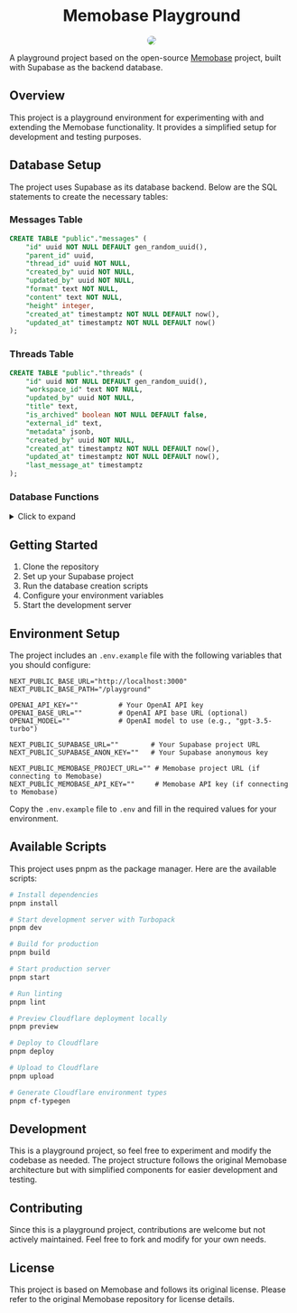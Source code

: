 <div align="center">
  <h1>Memobase Playground</h1>
  <p>
    <a href="https://app.memobase.io/playground" > 
    	<img style="border-radius: 12px;" src="https://github.com/user-attachments/assets/f9431519-4693-43df-aaaa-560d8f531de7">
    </a>
  </p>
</div>



A playground project based on the open-source [Memobase](https://github.com/memodb-io/memobase) project, built with Supabase as the backend database.

## Overview

This project is a playground environment for experimenting with and extending the Memobase functionality. It provides a simplified setup for development and testing purposes.

## Database Setup

The project uses Supabase as its database backend. Below are the SQL statements to create the necessary tables:

### Messages Table
```sql
CREATE TABLE "public"."messages" (
    "id" uuid NOT NULL DEFAULT gen_random_uuid(),
    "parent_id" uuid,
    "thread_id" uuid NOT NULL,
    "created_by" uuid NOT NULL,
    "updated_by" uuid NOT NULL,
    "format" text NOT NULL,
    "content" text NOT NULL,
    "height" integer,
    "created_at" timestamptz NOT NULL DEFAULT now(),
    "updated_at" timestamptz NOT NULL DEFAULT now()
);
```

### Threads Table
```sql
CREATE TABLE "public"."threads" (
    "id" uuid NOT NULL DEFAULT gen_random_uuid(),
    "workspace_id" text NOT NULL,
    "updated_by" uuid NOT NULL,
    "title" text,
    "is_archived" boolean NOT NULL DEFAULT false,
    "external_id" text,
    "metadata" jsonb,
    "created_by" uuid NOT NULL,
    "created_at" timestamptz NOT NULL DEFAULT now(),
    "updated_at" timestamptz NOT NULL DEFAULT now(),
    "last_message_at" timestamptz
);
```

### Database Functions
<details>

<summary>Click to expand</summary>

```sql
CREATE OR REPLACE FUNCTION public.get_threads_for_user(uid uuid)
 RETURNS json
 LANGUAGE plpgsql
 SECURITY DEFINER
AS $function$BEGIN
  RETURN (
    SELECT json_build_object(
      'threads', COALESCE(json_agg(t), '[]'::json)
    )
    FROM (
      SELECT *
      FROM threads
      WHERE created_by = uid AND is_archived = false
      ORDER BY created_at DESC
    ) t
  );
END;$function$

CREATE OR REPLACE FUNCTION public.create_thread(uid uuid, last_message_at timestamp with time zone)
 RETURNS json
 LANGUAGE plpgsql
 SECURITY DEFINER
AS $function$DECLARE
  thread_id UUID;
BEGIN
  INSERT INTO threads (
    id,
    workspace_id,
    created_by,
    updated_by,
    title,
    last_message_at
  )
  VALUES (
    uuid_generate_v4(),
    'workspace',
    uid,
    uid,
    '',
    last_message_at
  )
  RETURNING id INTO thread_id;

  RETURN json_build_object('thread_id', thread_id);
END;$function$

CREATE OR REPLACE FUNCTION public.update_thread_archived(uid uuid, thread_id uuid, archived boolean)
 RETURNS json
 LANGUAGE plpgsql
 SECURITY DEFINER
AS $function$BEGIN
  UPDATE threads
  SET
    is_archived = archived,
    updated_by = uid,
    updated_at = now()
  WHERE id = thread_id
    AND created_by = uid;

  RETURN json_build_object();
END;$function$

CREATE OR REPLACE FUNCTION public.get_messages_by_thread_and_user(uid uuid, tid uuid)
 RETURNS json
 LANGUAGE plpgsql
 SECURITY DEFINER
AS $function$BEGIN
  RETURN (
    WITH message_data AS (
      SELECT
        m.id,
        m.parent_id,
        m.thread_id,
        m.created_by,
        m.created_at,
        m.updated_by,
        m.updated_at,
        m.format,
        m.content,
        m.height
      FROM
        messages m
      WHERE
        m.thread_id = tid
        AND m.created_by = uid
      ORDER BY
        m.created_at DESC
    )
    SELECT json_build_object(
      'messages', COALESCE(json_agg(message_data), '[]'::json)
    )
    FROM message_data
  );
END;$function$

CREATE OR REPLACE FUNCTION public.create_message(uid uuid, tid uuid, pid uuid, fmt character varying, c json)
 RETURNS json
 LANGUAGE plpgsql
 SECURITY DEFINER
AS $function$DECLARE
  mid UUID;
BEGIN
  INSERT INTO messages (
    id,
    thread_id,
    parent_id,
    created_by,
    updated_by,
    content,
    format,
    created_at,
    updated_at
  )
  VALUES (
    uuid_generate_v4(),
    tid,
    pid,
    uid,
    uid,
    c,
    fmt,
    now(),
    now()
  )
  RETURNING id INTO mid;

  RETURN json_build_object(
    'message_id', mid
  );
END;$function$

CREATE OR REPLACE FUNCTION public.get_message_count_by_uid(uid uuid)
 RETURNS integer
 LANGUAGE plpgsql
 SECURITY DEFINER
AS $function$DECLARE
    message_count INTEGER;
BEGIN
    SELECT COUNT(*)
    INTO message_count
    FROM messages
    WHERE created_by = uid
        AND created_at >= date_trunc('day', now());

    RETURN message_count;
END;$function$
```

</details>

## Getting Started

1. Clone the repository
2. Set up your Supabase project
3. Run the database creation scripts
4. Configure your environment variables
5. Start the development server

## Environment Setup

The project includes an `.env.example` file with the following variables that you should configure:

```env
NEXT_PUBLIC_BASE_URL="http://localhost:3000"
NEXT_PUBLIC_BASE_PATH="/playground"

OPENAI_API_KEY=""          # Your OpenAI API key
OPENAI_BASE_URL=""         # OpenAI API base URL (optional)
OPENAI_MODEL=""            # OpenAI model to use (e.g., "gpt-3.5-turbo")

NEXT_PUBLIC_SUPABASE_URL=""        # Your Supabase project URL
NEXT_PUBLIC_SUPABASE_ANON_KEY=""   # Your Supabase anonymous key

NEXT_PUBLIC_MEMOBASE_PROJECT_URL="" # Memobase project URL (if connecting to Memobase)
NEXT_PUBLIC_MEMOBASE_API_KEY=""     # Memobase API key (if connecting to Memobase)
```

Copy the `.env.example` file to `.env` and fill in the required values for your environment.

## Available Scripts

This project uses pnpm as the package manager. Here are the available scripts:

```bash
# Install dependencies
pnpm install

# Start development server with Turbopack
pnpm dev

# Build for production
pnpm build

# Start production server
pnpm start

# Run linting
pnpm lint

# Preview Cloudflare deployment locally
pnpm preview

# Deploy to Cloudflare
pnpm deploy

# Upload to Cloudflare
pnpm upload

# Generate Cloudflare environment types
pnpm cf-typegen
```

## Development

This is a playground project, so feel free to experiment and modify the codebase as needed. The project structure follows the original Memobase architecture but with simplified components for easier development and testing.

## Contributing

Since this is a playground project, contributions are welcome but not actively maintained. Feel free to fork and modify for your own needs.

## License

This project is based on Memobase and follows its original license. Please refer to the original Memobase repository for license details.

